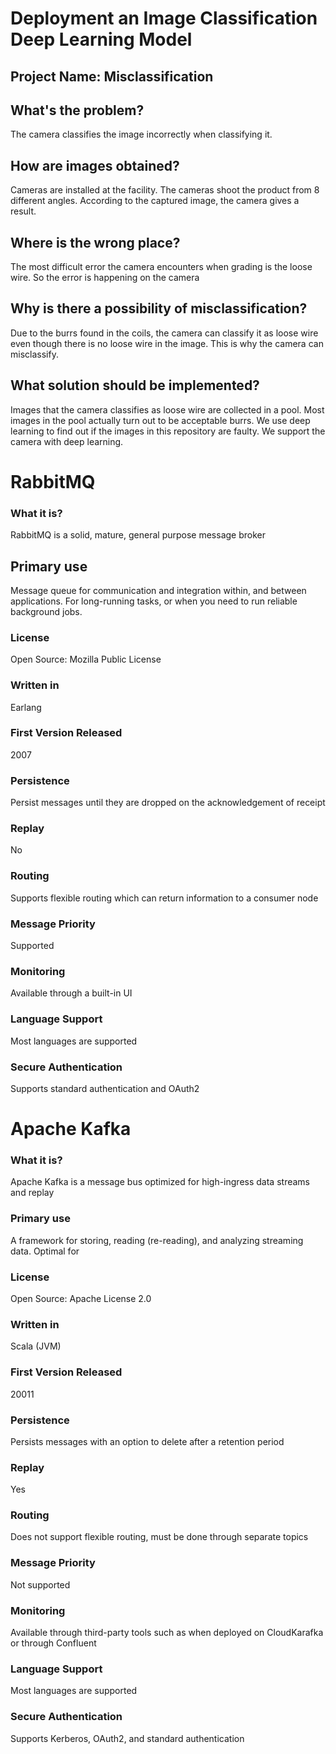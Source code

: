 # Deployment an Image Classification Deep Learning Model

## Project Name: Misclassification 

## What's the problem?
The camera classifies the image incorrectly when classifying it.
## How are images obtained?
Cameras are installed at the facility. The cameras shoot the product from 8 different angles. According to the captured image, the camera gives a result.
## Where is the wrong place?
The most difficult error the camera encounters when grading is the loose wire. So the error is happening on the camera
## Why is there a possibility of misclassification?
Due to the burrs found in the coils, the camera can classify it as loose wire even though there is no loose wire in the image. This is why the camera can misclassify.
## What solution should be implemented?
Images that the camera classifies as loose wire are collected in a pool. Most images in the pool actually turn out to be acceptable burrs. We use deep learning to find out if the images in this repository are faulty. We support the camera with deep learning.

# RabbitMQ
### What it is? 
RabbitMQ is a solid, mature, general purpose message broker
## Primary use
Message queue for communication and integration within, and between applications. For long-running tasks, or when you need to run reliable background jobs.
### License
Open Source: Mozilla Public License
### Written in 
Earlang
### First Version Released	
2007
### Persistence
Persist messages until they are dropped on the acknowledgement of receipt
### Replay
No
### Routing
Supports flexible routing which can return information to a consumer node
### Message Priority
Supported
### Monitoring
Available through a built-in UI
### Language Support 
Most languages are supported
### Secure Authentication
Supports standard authentication and OAuth2

# Apache Kafka
### What it is?
Apache Kafka is a message bus optimized for high-ingress data streams and replay
### Primary use
A framework for storing, reading (re-reading), and analyzing streaming data. Optimal for
### License
Open Source: Apache License 2.0
### Written in 
Scala (JVM)
### First Version Released	
20011
### Persistence
Persists messages with an option to delete after a retention period 
### Replay
Yes
### Routing
Does not support flexible routing, must be done through separate topics 
### Message Priority
Not supported
### Monitoring
Available through third-party tools such as when deployed on CloudKarafka or through Confluent
### Language Support 
Most languages are supported
### Secure Authentication
Supports Kerberos, OAuth2, and standard authentication
